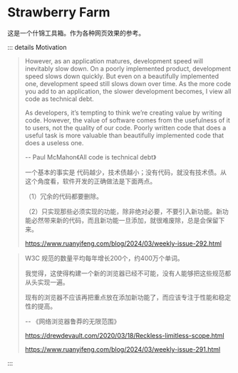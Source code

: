 # Strawberry Farm

这是一个什锦工具箱。作为各种网页效果的参考。

::: details Motivation

> However, as an application matures, development speed will inevitably slow down. On a poorly implemented product, development speed slows down quickly. But even on a beautifully implemented one, development speed still slows down over time. As the more code you add to an application, the slower development becomes, I view all code as technical debt.
>
> As developers, it’s tempting to think we’re creating value by writing code. However, the value of software comes from the usefulness of it to users, not the quality of our code. Poorly written code that does a useful task is more valuable than beautifully implemented code that does a useless one.
>
> -- Paul McMahon《All code is technical debt》
>
> 一个基本的事实是 代码越少，技术债越小；没有代码，就没有技术债。从这个角度看，软件开发的正确做法是下面两点。
>
> （1）冗余的代码都要删除。
>
> （2）只实现那些必须实现的功能，除非绝对必要，不要引入新功能。新功能必然带来新的代码，而且新功能一旦添加，就很难废除，总是会保留下来。
>
> https://www.ruanyifeng.com/blog/2024/03/weekly-issue-292.html

> W3C 规范的数量平均每年增长200个，约400万个单词。
>
> 我觉得，这使得构建一个新的浏览器已经不可能，没有人能够把这些规范都从头实现一遍。
>
> 现有的浏览器不应该再把重点放在添加新功能了，而应该专注于性能和稳定性的提高。
>
> -- 《网络浏览器鲁莽的无限范围》
>
> https://drewdevault.com/2020/03/18/Reckless-limitless-scope.html
>
> https://www.ruanyifeng.com/blog/2024/03/weekly-issue-291.html

:::
